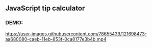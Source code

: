 
## JavaScript tip calculator
### DEMO: 
https://user-images.githubusercontent.com/78655439/121698473-aa680080-caeb-11eb-853f-0ca8177e3b4b.mp4